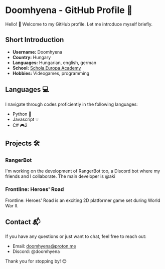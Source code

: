# Doomhyena - GitHub Profile 🚀

Hello! 👋 Welcome to my GitHub profile. Let me introduce myself briefly.

## Short Introduction

- **Username:** Doomhyena
- **Country:** Hungary
- **Languages:** Hungarian, english, german
- **School:** [Schola Europa Academy](http://www.schola.esa.hu)
- **Hobbies:** Videogames, programming

## Languages 💻

I navigate through codes proficiently in the following languages:

- Python 🐍
- Javascript 💡
- C# 🎮2

## Projects 🛠️

### RangerBot

I'm working on the development of RangerBot too, a Discord bot where my friends and I collaborate. The main developer is @aki

### Frontline: Heroes' Road

Frontline: Heroes' Road is an exciting 2D platformer game set during World War II.

## Contact 📬

If you have any questions or just want to chat, feel free to reach out:

- Email: [doomhyena@proton.me](mailto:doomhyena@proton.me)
- Discord: @doomhyena

Thank you for stopping by! 😊
